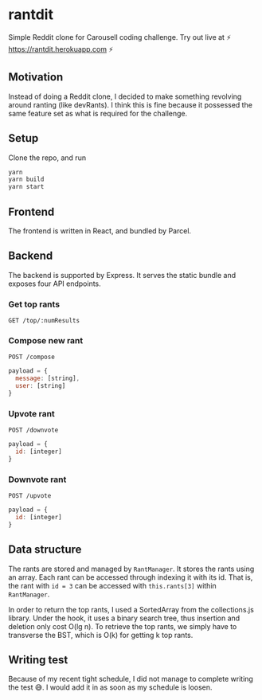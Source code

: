 # rantdit
Simple Reddit clone for Carousell coding challenge. Try out live at :zap: https://rantdit.herokuapp.com :zap:

## Motivation
Instead of doing a Reddit clone, I decided to make something revolving around ranting (like devRants).
I think this is fine because it possessed the same feature set as what is required for the challenge.

## Setup
Clone the repo, and run

```bash
yarn
yarn build
yarn start
```

## Frontend
The frontend is written in React, and bundled by Parcel.

## Backend
The backend is supported by Express. It serves the static bundle and exposes four API endpoints.

### Get top rants
`GET /top/:numResults`

### Compose new rant
`POST /compose`
```javascript
payload = {
  message: [string],
  user: [string]
}
```

### Upvote rant
`POST /downvote`
```javascript
payload = {
  id: [integer]
}
```

### Downvote rant
`POST /upvote`
```javascript
payload = {
  id: [integer]
}
```

## Data structure
The rants are stored and managed by `RantManager`. It stores the rants using an array.
Each rant can be accessed through indexing it with its id. That is, the rant with
`id = 3` can be accessed with `this.rants[3]` within `RantManager`.

In order to return the top rants, I used a SortedArray from the collections.js library.
Under the hook, it uses a binary search tree, thus insertion and deletion only cost
O(lg n). To retrieve the top rants, we simply have to transverse the BST, which is
O(k) for getting k top rants.

## Writing test
Because of my recent tight schedule, I did not manage to complete writing the
test :sweat_smile:. I would add it in as soon as my schedule is loosen.
